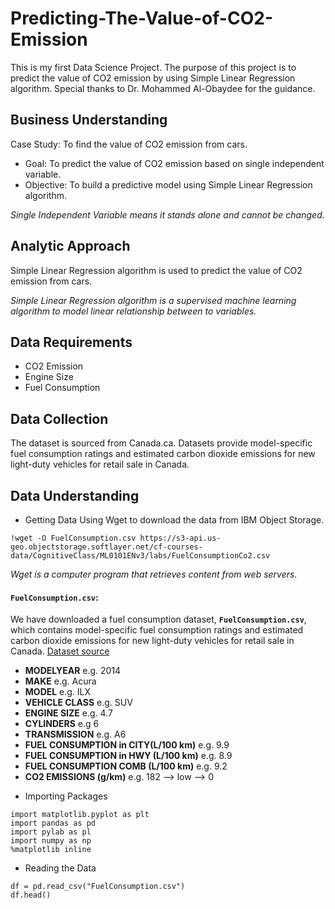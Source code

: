 # Predicting-The-Value-of-CO2-Emission
This is my first Data Science Project. The purpose of this project is to predict the value of CO2 emission by using Simple Linear Regression algorithm. Special thanks to Dr. Mohammed Al-Obaydee for the guidance.

## Business Understanding

Case Study: To find the value of CO2 emission from cars.

* Goal: To predict the value of CO2 emission based on single independent variable.
* Objective: To build a predictive model using Simple Linear Regression algorithm.

*Single Independent Variable means it stands alone and cannot be changed.*

## Analytic Approach

Simple Linear Regression algorithm is used to predict the value of CO2 emission from cars.

*Simple Linear Regression algorithm is a supervised machine learning algorithm to model linear relationship between to variables.*

## Data Requirements

* CO2 Emission
* Engine Size
* Fuel Consumption

## Data Collection

The dataset is sourced from Canada.ca.
Datasets provide model-specific fuel consumption ratings and estimated carbon dioxide emissions for new light-duty vehicles for retail sale in Canada.

## Data Understanding

* Getting Data
Using Wget to download the data from IBM Object Storage.

```
!wget -O FuelConsumption.csv https://s3-api.us-geo.objectstorage.softlayer.net/cf-courses-data/CognitiveClass/ML0101ENv3/labs/FuelConsumptionCo2.csv
```

*Wget is a computer program that retrieves content from web servers.*



#### `FuelConsumption.csv`:

We have downloaded a fuel consumption dataset, **`FuelConsumption.csv`**, which contains model-specific fuel consumption ratings and estimated carbon dioxide emissions for new light-duty vehicles for retail sale in Canada. [Dataset source](http://open.canada.ca/data/en/dataset/98f1a129-f628-4ce4-b24d-6f16bf24dd64?cm_mmc=Email_Newsletter-_-Developer_Ed%2BTech-_-WW_WW-_-SkillsNetwork-Courses-IBMDeveloperSkillsNetwork-ML0101EN-SkillsNetwork-20718538&cm_mmca1=000026UJ&cm_mmca2=10006555&cm_mmca3=M12345678&cvosrc=email.Newsletter.M12345678&cvo_campaign=000026UJ&cm_mmc=Email_Newsletter-_-Developer_Ed%2BTech-_-WW_WW-_-SkillsNetwork-Courses-IBMDeveloperSkillsNetwork-ML0101EN-SkillsNetwork-20718538&cm_mmca1=000026UJ&cm_mmca2=10006555&cm_mmca3=M12345678&cvosrc=email.Newsletter.M12345678&cvo_campaign=000026UJ&cm_mmc=Email_Newsletter-_-Developer_Ed%2BTech-_-WW_WW-_-SkillsNetwork-Courses-IBMDeveloperSkillsNetwork-ML0101EN-SkillsNetwork-20718538&cm_mmca1=000026UJ&cm_mmca2=10006555&cm_mmca3=M12345678&cvosrc=email.Newsletter.M12345678&cvo_campaign=000026UJ&cm_mmc=Email_Newsletter-_-Developer_Ed%2BTech-_-WW_WW-_-SkillsNetwork-Courses-IBMDeveloperSkillsNetwork-ML0101EN-SkillsNetwork-20718538&cm_mmca1=000026UJ&cm_mmca2=10006555&cm_mmca3=M12345678&cvosrc=email.Newsletter.M12345678&cvo_campaign=000026UJ)

-   **MODELYEAR** e.g. 2014
-   **MAKE** e.g. Acura
-   **MODEL** e.g. ILX
-   **VEHICLE CLASS** e.g. SUV
-   **ENGINE SIZE** e.g. 4.7
-   **CYLINDERS** e.g 6
-   **TRANSMISSION** e.g. A6
-   **FUEL CONSUMPTION in CITY(L/100 km)** e.g. 9.9
-   **FUEL CONSUMPTION in HWY (L/100 km)** e.g. 8.9
-   **FUEL CONSUMPTION COMB (L/100 km)** e.g. 9.2
-   **CO2 EMISSIONS (g/km)** e.g. 182   --> low --> 0

* Importing Packages

```
import matplotlib.pyplot as plt
import pandas as pd
import pylab as pl
import numpy as np
%matplotlib inline
```

* Reading the Data

```
df = pd.read_csv("FuelConsumption.csv")
df.head()
```
